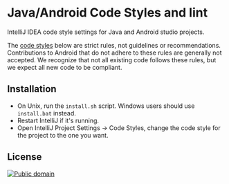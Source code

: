 Java/Android  Code Styles and lint
================

IntelliJ IDEA code style settings for Java and Android studio projects.

The [code styles](https://source.android.com/source/code-style.html) below are strict rules, not guidelines or recommendations. Contributions to Android that do not adhere to these rules are generally not accepted. We recognize that not all existing code follows these rules, but we expect all new code to be compliant.

Installation
-------------

 * On Unix, run the `install.sh` script. Windows users should use `install.bat` instead.
 * Restart IntelliJ if it's running.
 * Open IntelliJ Project Settings -> Code Styles, change the code style for the
   project to the one you want.


License
-------

[![Public domain](https://licensebuttons.net/p/zero/1.0/88x31.png)](https://creativecommons.org/publicdomain/zero/1.0/legalcode)
